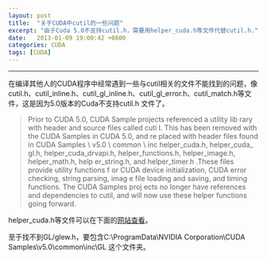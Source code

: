 ```yaml
---
layout: post
title:  "关于CUDA中cutil的一些问题"
excerpt: "由于Cuda 5.0不支持cutil.h，需要用helper_cuda.h等文件代替cutil.h."
date:   2013-01-09 19:00:42 +0800
categories: CUDA
tags: [CUDA]
---
```

---

在编译其他人的CUDA程序中经常遇到一些与cutil相关的文件不能找到的问题，像cutil.h、cutil_inline.h、cutil_gl_inline.h、cutil_gl_error.h、cutil_match.h等文件，这是因为5.0版本的Cuda不支持cutil.h 文件了。

> Prior to CUDA 5.0, CUDA Sample projects referenced a utility lib rary with header and source files called cuti l. This has been removed with the CUDA Samples in CUDA 5.0, and re placed with header files found in CUDA Samples \ v5.0 \ common \ inc helper_cuda.h, helper_cuda_ gl.h, helper_cuda_drvapi.h, helper_functions.h, helper_image.h, helper_math.h, help er_string.h, and helper_timer.h .These files provide utility functions f or CUDA device initialization, CUDA error checking, string parsing, imag e file loading and saving, and timing functions. The CUDA Samples proj ects no longer have references and dependencies to cutil, and will now use these helper functions going forward.

helper_cuda.h等文件可以在下面的[网站查看](http://mlso.hao.ucar.edu/hao/acos/sw/cuda-sdk/CUDALibraries/common/inc/)。

至于找不到GL/glew.h，要包含C:\ProgramData\NVIDIA Corporation\CUDA Samples\v5.0\common\inc\GL 这个文件夹。
